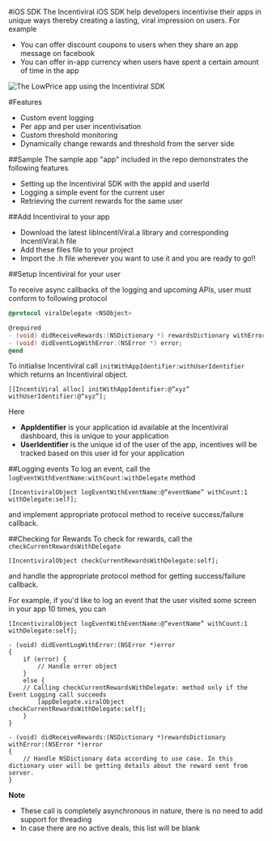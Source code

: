 #iOS SDK
The Incentiviral iOS SDK help developers incentivise their apps in unique ways thereby creating a lasting, viral impression on users. For example
- You can offer discount coupons to users when they share an app message on facebook
- You can offer in-app currency when users have spent a certain amount of time in the app

![The LowPrice app using the Incentiviral SDK ](http://s27.postimg.org/xca7v5smr/incentiviral1.png "The LowPrice android app using the Incentiviral SDK")

#Features
- Custom event logging
- Per app and per user incentivisation
- Custom threshold monitoring
- Dynamically change rewards and threshold from the server side
 
##Sample
The sample app "app" included in the repo demonstrates the following features
- Setting up the Incentiviral SDK with the appId and userId
- Logging a simple event for the current user
- Retrieving the current rewards for the same user

##Add Incentiviral to your app
- Download the latest libIncentiViral.a library and corresponding IncentiViral.h file
- Add these files file to your project
- Import the .h file wherever you want to use it and you are ready to go!!

##Setup Incentiviral for your user

To receive async callbacks of the logging and upcoming APIs, user must conform to following protocol
```objectivec
@protocol viralDelegate <NSObject>

@required
- (void) didReceiveRewards:(NSDictionary *) rewardsDictionary withError:(NSError *) error;
- (void) didEventLogWithError:(NSError *) error;
@end
```

To initialise Incentiviral call ```initWithAppIdentifier:withUserIdentifier``` which returns an Incentiviral object.
```ios
[[IncentiViral alloc] initWithAppIdentifier:@“xyz” withUserIdentifier:@“xyz”];
```
Here
- **AppIdentifier** is your application id available at the Incentiviral dashboard, this is unique to your application
- **UserIdentifier** is the unique id of the user of the app, incentives will be tracked based on this user id for your application

##Logging events
To log an event, call the ```logEventWithEventName:withCount:withDelegate``` method
```ios
[IncentiviralObject logEventWithEventName:@“eventName” withCount:1 withDelegate:self];
```
and implement appropriate protocol method to receive success/failure callback.

##Checking for Rewards
To check for rewards, call the ```checkCurrentRewardsWithDelegate```
```ios
[IncentiviralObject checkCurrentRewardsWithDelegate:self];
```
and handle the appropriate protocol method for getting success/failure callback.

For example, if you'd like to log an event that the user visited some screen in your app 10 times, you can
```ios
[IncentiviralObject logEventWithEventName:@“eventName” withCount:1 withDelegate:self];

- (void) didEventLogWithError:(NSError *)error
{
    if (error) {
        // Handle error object
    }
    else {
	// Calling checkCurrentRewardsWithDelegate: method only if the Event Logging call succeeds
        [appDelegate.viralObject checkCurrentRewardsWithDelegate:self];
    }
}

- (void) didReceiveRewards:(NSDictionary *)rewardsDictionary withError:(NSError *)error
{
    // Handle NSDictionary data according to use case. In this dictionary user will be getting details about the reward sent from server.
}
```

**Note**
- These call is completely asynchronous in nature, there is no need to add support for threading
- In case there are no active deals, this list will be blank

